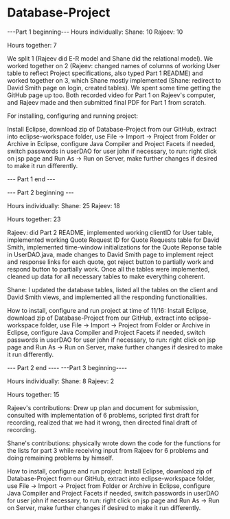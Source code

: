 # Database-Project
---Part 1 beginning---
Hours individually:
Shane: 10
Rajeev: 10

Hours together:
7

We split 1 (Rajeev did E-R model and Shane did the relational model). We worked together on 2 (Rajeev: changed names of columns of working User table to reflect Project specifications, also typed Part 1 README) and worked together on 3, which Shane mostly implemented (Shane: redirect to David Smith page on login, created tables). We spent some time getting the GitHub page up too. Both recorded video for Part 1 on Rajeev's computer, and Rajeev made and then submitted final PDF for Part 1 from scratch. 

For installing, configuring and running project:

Install Eclipse, download zip of Database-Project from our GitHub, extract into eclipse-workspace folder, use File -> Import   -> Project from Folder or Archive in Eclipse, configure Java Compiler and Project Facets if needed, switch passwords in userDAO for user john if necessary, to run: right click on jsp page and Run As -> Run on Server, make further changes if desired to make it run differently.

--- Part 1 end ---

--- Part 2 beginning ---

Hours individually:
Shane: 25 
Rajeev: 18

Hours together: 23

Rajeev: did Part 2 README, implemented working clientID for User table, implemented working Quote Request ID for Quote Requests table for David Smith, implemented time-window initializations for the Quote Reponse table in UserDAO.java, made changes to David Smith page to implement reject and response links for each quote, got reject button to partially work and respond button to partially work. Once all the tables were implemented, cleaned up data for all necessary tables to make everything coherent.  

Shane: I updated the database tables, listed all the tables on the client and David Smith views, and implemented all the responding functionalities.

How to install, configure and run project at time of 11/16: Install Eclipse, download zip of Database-Project from our GitHub, extract into eclipse-workspace folder, use File -> Import   -> Project from Folder or Archive in Eclipse, configure Java Compiler and Project Facets if needed, switch passwords in userDAO for user john if necessary, to run: right click on jsp page and Run As -> Run on Server, make further changes if desired to make it run differently.

--- Part 2 end ----
---Part 3 beginning----

Hours individually:
Shane: 8 
Rajeev: 2

Hours together: 15

Rajeev's contributions: Drew up plan and document for submission, consulted with implementation of 6 problems, scripted first draft for recording, realized that we had it wrong, then directed final draft of recording.

Shane's contributions: physically wrote down the code for the functions for the lists for part 3 while receiving input from Rajeev for 6 problems and doing remaining problems by himself. 

How to install, configure and run project: Install Eclipse, download zip of Database-Project from our GitHub, extract into eclipse-workspace folder, use File -> Import   -> Project from Folder or Archive in Eclipse, configure Java Compiler and Project Facets if needed, switch passwords in userDAO for user john if necessary, to run: right click on jsp page and Run As -> Run on Server, make further changes if desired to make it run differently.

